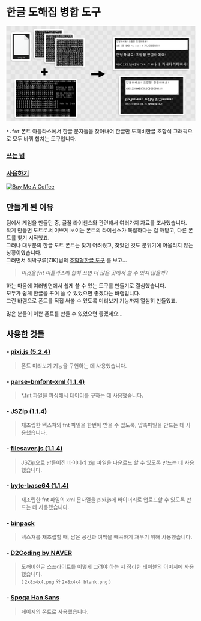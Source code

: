 # 한글 도해집 병합 도구

<p align="center">
  <img alt="HangulAtlasEditor" width="640" src="./og-image.png"/>
</p>

`*.fnt` 폰트 아틀라스에서 한글 문자들을 찾아내어
한글만 도깨비한글 조합식 그래픽으로 모두 바꿔 합치는 도구입니다.

### [쓰는 법](https://blog.naver.com/hd3306/221985699526)  
### [사용하기](https://creta5164.github.io/HangulAtlasEditor)

<a href="https://www.buymeacoffee.com/CretaPark" target="_blank">
  <img src="https://cdn.buymeacoffee.com/buttons/default-orange.png" alt="Buy Me A Coffee" width="120" height="26">
</a>

## 만들게 된 이유

팀에서 게임을 만들던 중, 글꼴 라이센스와 관련해서 여러가지 자료를 조사했습니다.  
작게 만들면 도트로써 이쁘게 보이는 폰트의 라이센스가 복잡하다는 걸 깨닫고,
다른 폰트를 찾기 시작했죠.  
그러나 대부분의 한글 도트 폰트는 찾기 어려웠고,
찾았던 것도 분위기에 어울리지 않는 상황이였습니다.  
그러면서 직박구루(ZIK)님의
[조합형한글 도구](https://github.com/TandyRum1024/hangul-johab-render-gms)
를 보고...  

> *이것을 fnt 아틀라스에 합쳐 쓰면 더 많은 곳에서 쓸 수 있지 않을까?*

하는 마음에 여러방면에서 쉽게 쓸 수 있는 도구를 만들기로 결심했습니다.  
모두가 쉽게 한글을 꾸며 쓸 수 있었으면 좋겠다는 바램입니다.  
그런 바램으로 폰트를 직접 써볼 수 있도록 미리보기 기능까지 열심히 만들었죠.

많은 분들이 이쁜 폰트를 만들 수 있었으면 좋겠네요...



## 사용한 것들
### - [pixi.js (5.2.4)](https://www.pixijs.com)
> 폰트 미리보기 기능을 구현하는 데 사용했습니다.

### - [parse-bmfont-xml (1.1.4)](https://github.com/mattdesl/parse-bmfont-xml)
> *.fnt 파일을 파싱해서 데이터를 구하는 데 사용했습니다.

### - [JSZip (1.1.4)](https://stuk.github.io/jszip)
> 재조립한 텍스쳐와 fnt 파일을 한번에 받을 수 있도록, 압축파일을 만드는 데 사용했습니다.

### - [filesaver.js (1.1.4)](https://github.com/eligrey/FileSaver.js)
> JSZip으로 만들어진 바이너리 zip 파일을 다운로드 할 수 있도록 만드는 데 사용했습니다.

### - [byte-base64 (1.1.4)](https://github.com/enepomnyaschih/byte-base64)
> 재조립한 fnt 파일의 xml 문자열을 pixi.js에 바이너리로 업로드할 수 있도록 만드는 데 사용했습니다.

### - [binpack](https://github.com/mackstann/binpack)
> 텍스쳐를 재조립할 때, 남은 공간과 여백을 빼곡하게 채우기 위해 사용했습니다.

### - [D2Coding by NAVER](https://github.com/naver/d2codingfont)
> 도깨비한글 스프라이트를 어떻게 그려야 하는 지 정리한 테이블의 이미지에 사용했습니다.  
> ( `2x8x4x4.png` 와 `2x8x4x4 blank.png` )

### - [Spoqa Han Sans](https://spoqa.github.io/spoqa-han-sans)
> 페이지의 폰트로 사용했습니다.
